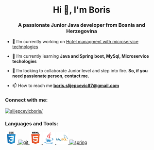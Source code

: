 <h1 align="center">Hi 👋, I'm Boris</h1>
<h3 align="center">A passionate Junior Java developer from Bosnia and Herzegovina</h3>

- 🔭 I’m currently working on [Hotel managment with microservice technologies](https://github.com/borisslijepcevic/microservice)

- 🌱 I’m currently learning **Java and Spring boot, MySql, Microservice techologies**

- 👯 I’m looking to collaborate Junior level and step into fire. **So, if you need passionate person, contact me.**

- 📫 How to reach me **boris.slijepcevic87@gmail.com**

<h3 align="left">Connect with me:</h3>
<p align="left">
<a href="https://linkedin.com/in/slijepcevicboris/" target="blank"><img align="center" src="https://raw.githubusercontent.com/rahuldkjain/github-profile-readme-generator/master/src/images/icons/Social/linked-in-alt.svg" alt="slijepcevicboris/" height="30" width="40" /></a>
</p>

<h3 align="left">Languages and Tools:</h3>
<p align="left"> <a href="https://www.w3schools.com/css/" target="_blank"> <img src="https://raw.githubusercontent.com/devicons/devicon/master/icons/css3/css3-original-wordmark.svg" alt="css3" width="40" height="40"/> </a> <a href="https://git-scm.com/" target="_blank"> <img src="https://www.vectorlogo.zone/logos/git-scm/git-scm-icon.svg" alt="git" width="40" height="40"/> </a> <a href="https://www.w3.org/html/" target="_blank"> <img src="https://raw.githubusercontent.com/devicons/devicon/master/icons/html5/html5-original-wordmark.svg" alt="html5" width="40" height="40"/> </a> <a href="https://www.java.com" target="_blank"> <img src="https://raw.githubusercontent.com/devicons/devicon/master/icons/java/java-original.svg" alt="java" width="40" height="40"/> </a> <a href="https://www.mysql.com/" target="_blank"> <img src="https://raw.githubusercontent.com/devicons/devicon/master/icons/mysql/mysql-original-wordmark.svg" alt="mysql" width="40" height="40"/> </a> <a href="https://spring.io/" target="_blank"> <img src="https://www.vectorlogo.zone/logos/springio/springio-icon.svg" alt="spring" width="40" height="40"/> </a> </p>
